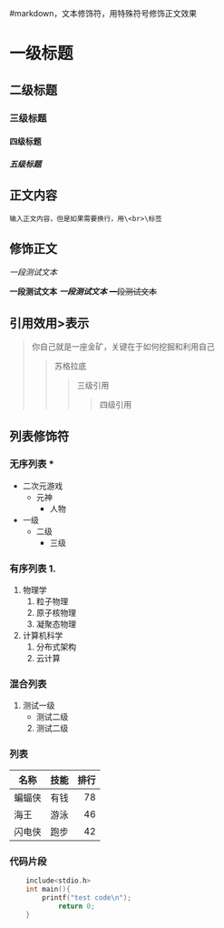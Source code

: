 #markdown，文本修饰符，用特殊符号修饰正文效果<br>
# 一级标题
## 二级标题
### 三级标题
#### 四级标题
##### 五级标题

## 正文内容
	输入正文内容，但是如果需要换行，用\<br>\标签

## 修饰正文

   *一段测试文本*

   **一段测试文本**
   ***一段测试文本***
   ~~一段测试文本~~

## 引用效用\>表示
> 你自己就是一座金矿，关键在于如何挖掘和利用自己
>> 苏格拉底
>>> 三级引用
>>>> 四级引用

## 列表修饰符
### 无序列表 \*
* 二次元游戏
  * 元神
    * 人物
* 一级
  * 二级
    * 三级
### 有序列表 1.
1. 物理学
   1. 粒子物理
   2. 原子核物理
   3. 凝聚态物理
2. 计算机科学
   1. 分布式架构
   2. 云计算
### 混合列表
1. 测试一级
   * 测试二级
   2. 测试二级

### 列表
名称|技能|排行
--|:--:|--:
蝙蝠侠|有钱|78
海王|游泳|46
闪电侠|跑步|42

### 代码片段

```c
	include<stdio.h>
	int main(){
	    printf("test code\n");
            return 0;
	}
```
